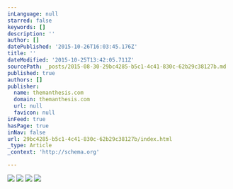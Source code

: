 ```yaml
---
inLanguage: null
starred: false
keywords: []
description: ''
author: []
datePublished: '2015-10-26T16:03:45.176Z'
title: ''
dateModified: '2015-10-25T13:42:05.711Z'
sourcePath: _posts/2015-08-30-29bc4285-b5c1-4c41-830c-62b29c38127b.md
published: true
authors: []
publisher:
  name: themanthesis.com
  domain: themanthesis.com
  url: null
  favicon: null
inFeed: true
hasPage: true
inNav: false
url: 29bc4285-b5c1-4c41-830c-62b29c38127b/index.html
_type: Article
_context: 'http://schema.org'

---
```

![](http://40.media.tumblr.com/0e3b9fc070733435ceea2dadf379ef1b/tumblr_n7clo4RgXi1qlwlsko1_1280.jpg)
![](https://the-grid-user-content.s3-us-west-2.amazonaws.com/cb2f9ebe-4ed5-4c9b-bf2f-48d3ea77847a.jpg)
![](https://the-grid-user-content.s3-us-west-2.amazonaws.com/be9edcb5-b03f-431f-84f0-47f113f70c43.jpg)
![](https://the-grid-user-content.s3-us-west-2.amazonaws.com/f000ffbb-4eb0-4bff-86fa-73b25176fbc6.jpg)